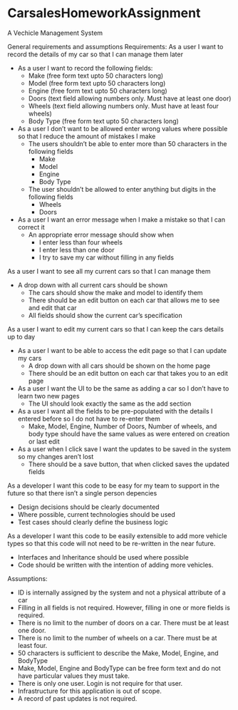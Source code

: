 # CarsalesHomeworkAssignment
A Vechicle Management System

General requirements and assumptions
Requirements:
As a user I want to record the details of my car so that I can manage them later
* As a user I want to record the following fields:
    * Make (free form text upto 50 characters long)
    * Model (free form text upto 50 characters long)
    * Engine (free form text upto 50 characters long)
    * Doors (text field allowing numbers only. Must have at least one door)
    * Wheels (text field allowing numbers only. Must have at least four wheels)
    * Body Type (free form text upto 50 characters long)
* As a user I don’t want to be allowed enter wrong values where possible so that I reduce the amount of mistakes I make
    * The users shouldn’t be able to enter more than 50 characters in the following fields
        * Make
        * Model
        * Engine
        * Body Type
    * The user shouldn’t be allowed to enter anything but digits in the following fields
        * Wheels
        * Doors
* As a user I want an error message when I make a mistake so that I can correct it
    * An appropriate error message should show when
        * I enter less than four wheels
        * I enter less than one door
        * I try to save my car without filling in any fields

As a user I want to see all my current cars so that I can manage them
* A drop down with all current cars should be shown
    * The cars should show the make and model to identify them
    * There should be an edit button on each car that allows me to see and edit that car
    * All fields should show the current car’s specification

As a user I want to edit my current cars so that I can keep the cars details up to day
* As a user I want to be able to access the edit page so that I can update my cars
    * A drop down with all cars should be shown on the home page
    * There should be an edit button on each car that takes you to an edit page
* As a user I want the UI to be the same as adding a car so I don’t have to learn two new pages
    * The UI should look exactly the same as the add section
* As a user I want all the fields to be pre-populated with the details I entered before so I do not have to re-enter them
    * Make, Model, Engine, Number of Doors, Number of wheels, and body type should have the same values as were entered on creation or last edit
* As a user when I click save I want the updates to be saved in the system so my changes aren’t lost
    * There should be a save button, that when clicked saves the updated fields  

As a developer I want this code to be easy for my team to support in the future so that there isn’t a single person depencies
* Design decisions should be clearly documented
* Where possible, current technologies should be used
* Test cases should clearly define the business logic

As a developer I want this code to be easily extensible to add more vehicle types so that this code will not need to be re-written in the near future.
* Interfaces and Inheritance should be used where possible
* Code should be written with the intention of adding more vehicles. 

Assumptions: 
* ID is internally assigned by the system and not a physical attribute of a car
* Filling in all fields is not required. However, filling in one or more fields is required.
* There is no limit to the number of doors on a car. There must be at least one door. 
* There is no limit to the number of wheels on a car. There must be at least four.
* 50 characters is sufficient to describe the Make, Model, Engine, and BodyType
* Make, Model, Engine and BodyType can be free form text and do not have particular values they must take. 
* There is only one user. Login is not require for that user. 
* Infrastructure for this application is out of scope. 
* A record of past updates is not required. 
